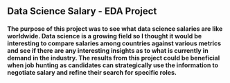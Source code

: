 ## Data Science Salary - EDA Project 

#### The purpose of this project was to see what data science salaries are like worldwide. Data science is a growing field so I thought it would be interesting to compare salaries among countries against various metrics and see if there are any interesting insights as to what is currently in demand in the industry. The results from this project could be beneficial when job hunting as candidates can strategically use the information to negotiate salary and refine their search for specific roles.
